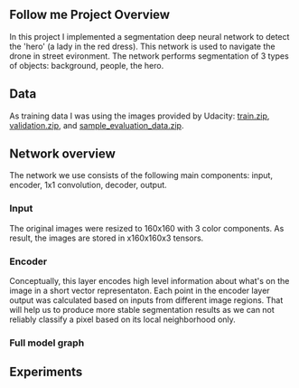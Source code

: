 ## Follow me Project Overview ##

In this project I implemented a segmentation deep neural network to detect the 'hero' (a lady in the red dress). This network is used to navigate the drone in street evironment. The network performs segmentation of 3 types of objects: background, people, the hero. 

## Data

As training data I was using the images provided by Udacity: [train.zip](https://s3-us-west-1.amazonaws.com/udacity-robotics/Deep+Learning+Data/Lab/train.zip),  [validation.zip](https://s3-us-west-1.amazonaws.com/udacity-robotics/Deep+Learning+Data/Lab/validation.zip), and [sample_evaluation_data.zip](https://s3-us-west-1.amazonaws.com/udacity-robotics/Deep+Learning+Data/Project/sample_evaluation_data.zip).


## Network overview

The network we use consists of the following main components: input, encoder, 1x1 convolution, decoder, output.

### Input

The original images were resized to 160x160 with 3 color components. As result, the images are stored in <Batch size>x160x160x3 tensors.
  
### Encoder

Conceptually, this layer encodes high level information about what's on the image in a short vector representaton. Each point in the encoder layer output was calculated based on inputs from different image regions. That will help us to produce more stable segmentation results as we can not reliably classify a pixel based on its local neighborhood  only. 

### Full model graph


## Experiments


